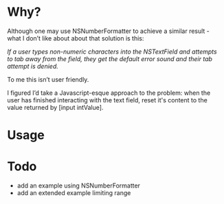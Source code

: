 Why?
====
Although one may use NSNumberFormatter to achieve a similar result - what I don’t like about about that solution is this: 

*If a user types non-numeric characters into the NSTextField and attempts to tab away from the field, they get the default error sound and their tab attempt is denied.*

To me this isn’t user friendly.

I figured I’d take a Javascript-esque approach to the problem: when the user has finished interacting with the text field, reset it's content to the value returned by [input intValue].

Usage
=====



Todo
====
+ add an example using NSNumberFormatter
+ add an extended example limiting range